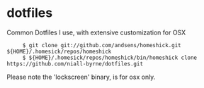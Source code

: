 dotfiles
========

Common Dotfiles I use, with extensive customization for OSX

```
     $ git clone git://github.com/andsens/homeshick.git ${HOME}/.homesick/repos/homeshick
     $ ${HOME}/.homesick/repos/homeshick/bin/homeshick clone https://github.com/niall-byrne/dotfiles.git
```

Please note the 'lockscreen' binary, is for osx only.


